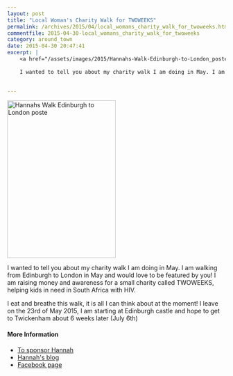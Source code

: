 ```yaml
---
layout: post
title: "Local Woman's Charity Walk for TWOWEEKS"
permalink: /archives/2015/04/local_womans_charity_walk_for_twoweeks.html
commentfile: 2015-04-30-local_womans_charity_walk_for_twoweeks
category: around_town
date: 2015-04-30 20:47:41
excerpt: |
    <a href="/assets/images/2015/Hannahs-Walk-Edinburgh-to-London_poste.jpg" title="See larger version of - Hannahs Walk Edinburgh to London poste"><img src="/assets/images/2015/Hannahs-Walk-Edinburgh-to-London_poste_thumb.jpg" width="150" height="217" alt="Hannahs Walk Edinburgh to London poste" class="photo right" /></a>
    
    I wanted to tell you about my charity walk I am doing in May. I am walking from Edinburgh to London in May and would love to be featured by you! I am raising money and awareness for a small charity called TWOWEEKS, helping kids in need in South Africa with HIV.
    

---
```


<a href="/assets/images/2015/Hannahs-Walk-Edinburgh-to-London_poste.jpg" title="See larger version of - Hannahs Walk Edinburgh to London poste"><img src="/assets/images/2015/Hannahs-Walk-Edinburgh-to-London_poste_thumb.jpg" width="250" height="362" alt="Hannahs Walk Edinburgh to London poste" class="photo right" /></a>

I wanted to tell you about my charity walk I am doing in May. I am walking from Edinburgh to London in May and would love to be featured by you! I am raising money and awareness for a small charity called TWOWEEKS, helping kids in need in South Africa with HIV.

I eat and breathe this walk, it is all I can think about at the moment! I leave on the 23rd of May 2015, I am starting at Edinburgh castle and hope to get to Twickenham about 6 weeks later (July 6th)

#### More Information

-   [To sponsor Hannah](http://uk.virginmoneygiving.com/LondontoEdinburgh)
-   [Hannah's blog](https://hannahswalk.wordpress.com/)
-   [Facebook page](https://www.facebook.com/LondontoEdinburgh)

